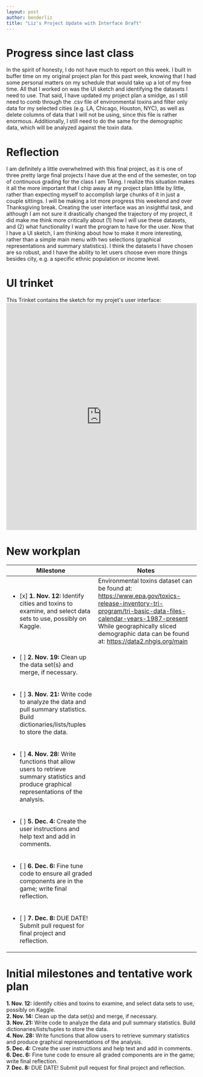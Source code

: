 ```yaml
---
layout: post
author: benderliz
title: "Liz's Project Update with Interface Draft"
---
```


# Progress since last class

In the spirit of honesty, I do not have much to report on this week. I built in buffer time on my original project plan for this past week, knowing that I had some personal matters on my schedule that would take up a lot of my free time. All that I worked on was the UI sketch and identifying the datasets I need to use.
That said, I have updated my project plan a smidge, as I still need to comb through the .csv file of environmental toxins and filter only data for my selected cities (e.g. LA, Chicago, Houston, NYC), as well as delete columns of data that I will not be using, since this file is rather enormous. Additionally, I still need to do the same for the demographic data, which will be analyzed against the toxin data.

# Reflection
I am definitely a little overwhelmed with this final project, as it is one of three pretty large final projects I have due at the end of the semester, on top of continuous grading for the class I am TAing. I realize this situation makes it all the more important that I chip away at my project plan little by little, rather than expecting myself to accomplish large chunks of it in just a couple sittings. I will be making a lot more progress this weekend and over Thanksgiving break.
Creating the user interface was an insightful task, and although I am not sure it drastically changed the trajectory of my project, it did make me think more critically about (1) how I will use these datasets, and (2) what functionality I want the program to have for the user. Now that I have a UI sketch, I am thinking about how to make it more interesting, rather than a simple main menu with two selections (graphical representations and summary statistics). I think the datasets I have chosen are so robust, and I have the ability to let users choose even more things besides city, e.g. a specific ethnic population or income level. 

# UI trinket
This Trinket contains the sketch for my projet's user interface: <iframe src="https://trinket.io/embed/python/f59aecc170" width="100%" height="600" frameborder="0" marginwidth="0" marginheight="0" allowfullscreen></iframe>

# New workplan

|Milestone|Notes|
|---|---|
|<ul><li>[x] **1.	Nov. 12:** Identify cities and toxins to examine, and select data sets to use, possibly on Kaggle.|Environmental toxins dataset can be found at: https://www.epa.gov/toxics-release-inventory-tri-program/tri-basic-data-files-calendar-years-1987-present While geographically sliced demographic data can be found at: https://data2.nhgis.org/main|
|<ul><li>[ ]  **2.	Nov. 19:** Clean up the data set(s) and merge, if necessary.|
|<ul><li>[ ]  **3.	Nov. 21:** Write code to analyze the data and pull summary statistics. Build dictionaries/lists/tuples to store the data.|
|<ul><li>[ ]  **4.	Nov. 28:** Write functions that allow users to retrieve summary statistics and produce graphical representations of the analysis.|
|<ul><li>[ ]  **5.	Dec. 4:** Create the user instructions and help text and add in comments.|
|<ul><li>[ ]  **6.	Dec. 6:** Fine tune code to ensure all graded components are in the game; write final reflection.|
|<ul><li>[ ]  **7.	Dec. 8:** DUE DATE! Submit pull request for final project and reflection.|


# Initial milestones and tentative work plan

**1.	Nov. 12:** Identify cities and toxins to examine, and select data sets to use, possibly on Kaggle.\
**2.	Nov. 14:** Clean up the data set(s) and merge, if necessary.\
**3.	Nov. 21:** Write code to analyze the data and pull summary statistics. Build dictionaries/lists/tuples to store the data.\
**4.	Nov. 28:** Write functions that allow users to retrieve summary statistics and produce graphical representations of the analysis.\
**5.	Dec. 4:** Create the user instructions and help text and add in comments.\
**6.	Dec. 6:** Fine tune code to ensure all graded components are in the game; write final reflection.\
**7.	Dec. 8:** DUE DATE! Submit pull request for final project and reflection.
